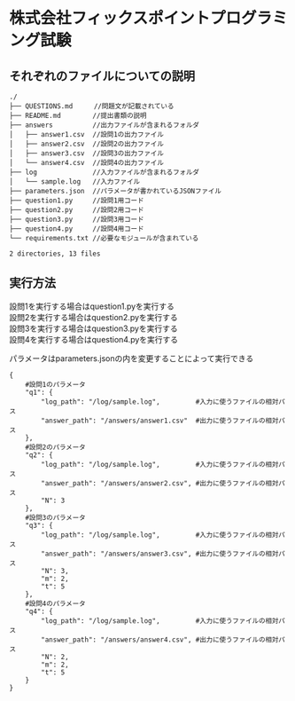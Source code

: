 # 株式会社フィックスポイントプログラミング試験
## それぞれのファイルについての説明
```
./  
├── QUESTIONS.md　　  //問題文が記載されている  
├── README.md        //提出書類の説明  
├── answers          //出力ファイルが含まれるフォルダ  
│   ├── answer1.csv  //設問1の出力ファイル  
│   ├── answer2.csv  //設問2の出力ファイル
│   ├── answer3.csv  //設問3の出力ファイル  
│   └── answer4.csv  //設問4の出力ファイル
├── log              //入力ファイルが含まれるフォルダ  
│   └── sample.log   //入力ファイル
├── parameters.json  //パラメータが書かれているJSONファイル
├── question1.py     //設問1用コード
├── question2.py     //設問2用コード
├── question3.py     //設問3用コード
├── question4.py     //設問4用コード
└── requirements.txt //必要なモジュールが含まれている

2 directories, 13 files

```

## 実行方法
設問1を実行する場合はquestion1.pyを実行する  
設問2を実行する場合はquestion2.pyを実行する  
設問3を実行する場合はquestion3.pyを実行する  
設問4を実行する場合はquestion4.pyを実行する  

パラメータはparameters.jsonの内を変更することによって実行できる  

```json:parameters.json:
{
    #設問1のパラメータ
    "q1": {
        "log_path": "/log/sample.log",         #入力に使うファイルの相対パス
        "answer_path": "/answers/answer1.csv"  #出力に使うファイルの相対パス
    },
    #設問2のパラメータ
    "q2": {
        "log_path": "/log/sample.log",         #入力に使うファイルの相対パス
        "answer_path": "/answers/answer2.csv", #出力に使うファイルの相対パス
        "N": 3
    },
    #設問3のパラメータ
    "q3": {
        "log_path": "/log/sample.log",         #入力に使うファイルの相対パス
        "answer_path": "/answers/answer3.csv", #出力に使うファイルの相対パス
        "N": 3,
        "m": 2,
        "t": 5
    },
    #設問4のパラメータ
    "q4": {
        "log_path": "/log/sample.log",         #入力に使うファイルの相対パス
        "answer_path": "/answers/answer4.csv", #出力に使うファイルの相対パス
        "N": 2,
        "m": 2,
        "t": 5
    }
}
```